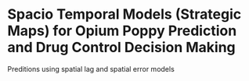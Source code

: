 # Spacio Temporal Models (Strategic Maps) for Opium Poppy Prediction and Drug Control Decision Making

Preditions using spatial lag and spatial error models
